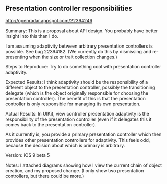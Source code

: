 ## Presentation controller responsibilities

http://openradar.appspot.com/22394246

Summary:
This is a proposal about API design. You probably have better insight into this than I do.

I am assuming adaptivity between arbitrary presentation controllers is possible. See bug 22394182. (We currently do this by dismissing and re-presenting when the size or trait collection changes.)

Steps to Reproduce:
Try to do something cool with presentation controller adaptivity.

Expected Results:
I think adaptivity should be the responsibility of a different object to the presentation controller, possibly the transitioning delegate (which is the object originally responsible for choosing the presentation controller). The benefit of this is that the presentation controller is only responsible for managing its own presentation.

Actual Results:
In UIKit, view controller presentation adaptivity is the responsibility of the presentation controller (even if it delegates this it comes back to the presentation controller).

As it currently is, you provide a primary presentation controller which then provides other presentation controllers for adaptivity. This feels odd, because the decision about which is primary is arbitrary.

Version:
iOS 9 beta 5

Notes:
I attached diagrams showing how I view the current chain of object creation, and my proposed change. (I only show two presentation controllers, but there could be more.)
